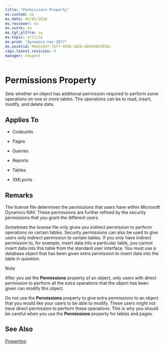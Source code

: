 ```yaml
---
title: "Permissions Property"
ms.custom: na
ms.date: 06/05/2016
ms.reviewer: na
ms.suite: na
ms.tgt_pltfrm: na
ms.topic: article
ms-prod: "dynamics-nav-2017"
ms.assetid: 99eb343f-7bff-4956-ad1b-605440b7858c
caps.latest.revision: 9
manager: edupont
---
```

# Permissions Property
Sets whether an object has additional permission required to perform some operations on one or more tables. The operations can be to read, insert, modify, and delete data.  
  
## Applies To  
  
-   Codeunits  
  
-   Pages  
  
-   Queries  
  
-   Reports  
  
-   Tables  
  
-   XMLports  
  
## Remarks  
 The license file determines the permissions that users have within Microsoft Dynamics NAV. These permissions are further refined by the security permissions that you grant the different users.  
  
 Sometimes the license file only gives you indirect permission to perform operations on certain tables. Security permissions can also be used to give users only indirect permission to certain tables. If you only have indirect permission to, for example, insert data into a particular table, you cannot insert data into this table from the standard user interface. You must use a database object that has been given extra permission to insert data into the table in question.  
  
> [!NOTE]  
>  After you set the **Permissions** property of an object, only users with direct permission to perform all the extra operations that the object has been given can modify this object.  
>   
>  Do not use the **Permissions** property to give extra permissions to an object that you would like your users to be able to modify. These users might not have direct permission to perform these operations. This is why you should be careful when you use the **Permissions** property for tables and pages.  
  
## See Also  
 [Properties](Properties.md)